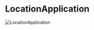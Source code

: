 # LocationApplication
![LocationApplication](https://github.com/KarolMaliglowka/LocationApplication/workflows/LocationApplication/badge.svg)
